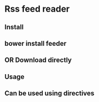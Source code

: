 # Rss feed reader
## Install
 ##  bower install feeder
 ##  OR Download directly

## Usage
  ## Can be used using directives 
  ## <feed url = "https://myresearchesblog.wordpress.com/feed" feed-template-url = "path/to/template.html" no-result-text="Incase of no result found or failed case"></feed>
  
